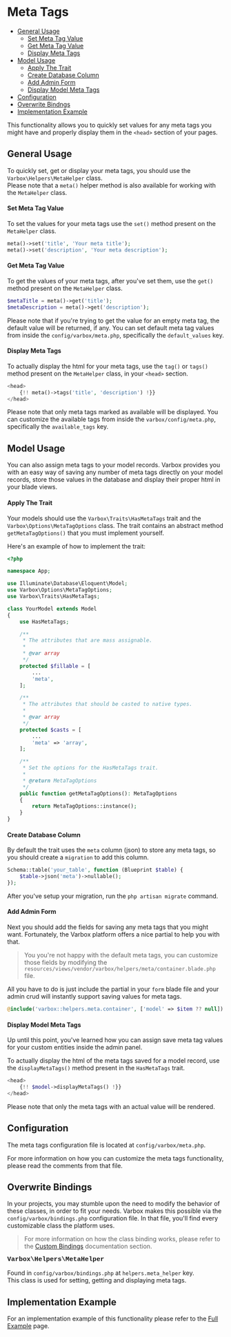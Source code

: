 # Meta Tags

- [General Usage](#general-usage)
    - [Set Meta Tag Value](#set-meta-tag-value)
    - [Get Meta Tag Value](#get-meta-tag-value)
    - [Display Meta Tags](#display-meta-tags)
- [Model Usage](#model-usage)
    - [Apply The Trait](#apply-the-trait)
    - [Create Database Column](#create-database-column)
    - [Add Admin Form](#add-admin-form)
    - [Display Model Meta Tags](#display-model-meta-tags)
- [Configuration](#configuration)
- [Overwrite Bindngs](#overwrite-bindings)
- [Implementation Example](#implementation-example)

This functionality allows you to quickly set values for any meta tags you might have and properly display them in the `<head>` section of your pages.

<a name="general-usage"></a>
## General Usage

To quickly set, get or display your meta tags, you should use the `Varbox\Helpers\MetaHelper` class.   
Please note that a `meta()` helper method is also available for working with the `MetaHelper` class.

<a name="set-meta-tag-value"></a>
#### Set Meta Tag Value

To set the values for your meta tags use the `set()` method present on the `MetaHelper` class.

```php
meta()->set('title', 'Your meta title');
meta()->set('description', 'Your meta description');
```

<a name="get-meta-tag-value"></a>
#### Get Meta Tag Value

To get the values of your meta tags, after you've set them, use the `get()` method present on the `MetaHelper` class.

```php
$metaTitle = meta()->get('title');
$metaDescription = meta()->get('description');
```

Please note that if you're trying to get the value for an empty meta tag, the default value will be returned, if any. 
You can set default meta tag values from inside the `config/varbox/meta.php`, specifically the `default_values` key.

<a name="display-meta-tags"></a>
#### Display Meta Tags

To actually display the html for your meta tags, use the `tag()` or `tags()` method present on the `MetaHelper` class, in your `<head>` section.

```php
<head>
    {!! meta()->tags('title', 'description') !}}
</head>
```

Please note that only meta tags marked as available will be displayed. 
You can customize the available tags from inside the `varbox/config/meta.php`, specifically the `available_tags` key.

<a name="model-usage"></a>
## Model Usage

You can also assign meta tags to your model records. Varbox provides you with an easy way of saving any number of meta tags directly on your model records, store those values in the database and display their proper html in your blade views.

<a name="apply-the-trait"></a>
#### Apply The Trait

Your models should use the `Varbox\Traits\HasMetaTags` trait and the `Varbox\Options\MetaTagOptions` class. The trait contains an abstract method `getMetaTagOptions()` that you must implement yourself.   

Here's an example of how to implement the trait:

```php
<?php

namespace App;

use Illuminate\Database\Eloquent\Model;
use Varbox\Options\MetaTagOptions;
use Varbox\Traits\HasMetaTags;

class YourModel extends Model
{
    use HasMetaTags;

    /**
     * The attributes that are mass assignable.
     *
     * @var array
     */
    protected $fillable = [
        ...
        'meta',
    ];

    /**
     * The attributes that should be casted to native types.
     *
     * @var array
     */
    protected $casts = [
        ...
        'meta' => 'array',
    ];

    /**
     * Set the options for the HasMetaTags trait.
     *
     * @return MetaTagOptions
     */
    public function getMetaTagOptions(): MetaTagOptions
    {
        return MetaTagOptions::instance();
    }
}
```

<a name="create-database-column"></a>
#### Create Database Column

By default the trait uses the `meta` column (json) to store any meta tags, so you should create a `migration` to add this column.

```php
Schema::table('your_table', function (Blueprint $table) {
    $table->json('meta')->nullable();
});
```

After you've setup your migration, run the `php artisan migrate` command.

<a name="add-admin-form"></a>
#### Add Admin Form

Next you should add the fields for saving any meta tags that you might want. 
Fortunately, the Varbox platform offers a nice partial to help you with that.

> You you're not happy with the default meta tags, you can customize those fields by modifying the `resources/views/vendor/varbox/helpers/meta/container.blade.php` file.

All you have to do is just include the partial in your `form` blade file and your admin crud will instantly support saving values for meta tags.

```php
@include('varbox::helpers.meta.container', ['model' => $item ?? null])
```

<a name="display-model-meta-tags"></a>
#### Display Model Meta Tags

Up until this point, you've learned how you can assign save meta tag values for your custom entities inside the admin panel.

To actually display the html of the meta tags saved for a model record, use the `displayMetaTags()` method present in the `HasMetaTags` trait.

```php
<head>
    {!! $model->displayMetaTags() !}}
</head>
```

Please note that only the meta tags with an actual value will be rendered.

<a name="configuration"></a>
## Configuration

The meta tags configuration file is located at `config/varbox/meta.php`.

For more information on how you can customize the meta tags functionality, please read the comments from that file.

<a name="overwrite-bindings"></a>
## Overwrite Bindings

In your projects, you may stumble upon the need to modify the behavior of these classes, in order to fit your needs.
Varbox makes this possible via the `config/varbox/bindings.php` configuration file. In that file, you'll find every customizable class the platform uses.

> For more information on how the class binding works, please refer to the [Custom Bindings](/docs/{{version}}/custom-bindings) documentation section.

<style>
    p.overwrite-class {
        display: block;
        font-family: SFMono-Regular,Menlo,Monaco,Consolas,Liberation Mono,Courier New,monospace;
        font-weight: 600;
        font-size: 15px;
        margin: 0;
    }
</style>

<p class="overwrite-class">Varbox\Helpers\MetaHelper</p>

Found in `config/varbox/bindings.php` at `helpers.meta_helper` key.   
This class is used for setting, getting and displaying meta tags.

<a name="implementation-example"></a>
## Implementation Example

For an implementation example of this functionality please refer to the [Full Example](/docs/{{version}}/full-example#meta-tags) page.
